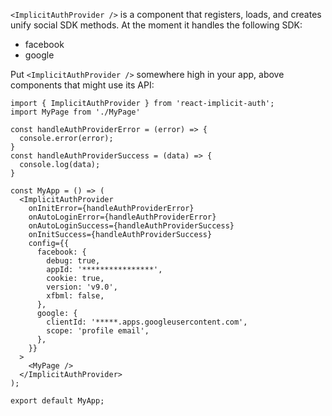 `<ImplicitAuthProvider />` is a component that registers, loads, and creates unify social SDK methods.
At the moment it handles the following SDK:

- facebook
- google

Put `<ImplicitAuthProvider />` somewhere high in your app, above components that might use its API:

```tsx static
import { ImplicitAuthProvider } from 'react-implicit-auth';
import MyPage from './MyPage'

const handleAuthProviderError = (error) => {
  console.error(error);
}
const handleAuthProviderSuccess = (data) => {
  console.log(data);
}

const MyApp = () => (
  <ImplicitAuthProvider
    onInitError={handleAuthProviderError}
    onAutoLoginError={handleAuthProviderError}
    onAutoLoginSuccess={handleAuthProviderSuccess}
    onInitSuccess={handleAuthProviderSuccess}
    config={{
      facebook: {
        debug: true,
        appId: '****************',
        cookie: true,
        version: 'v9.0',
        xfbml: false,
      },
      google: {
        clientId: '*****.apps.googleusercontent.com',
        scope: 'profile email',
      },
    }}
  >
    <MyPage />
  </ImplicitAuthProvider>
);

export default MyApp;
```
